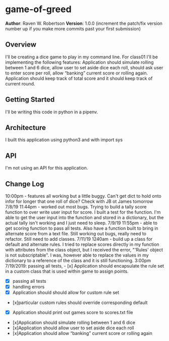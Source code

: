 # game-of-greed
**Author**: Raven W. Robertson
**Version**: 1.0.0 (increment the patch/fix version number up if you make more commits past your first submission)

## Overview
I'll be creating a dice game to play in my command line. For class01 I'll be implementing the following features:
Application should simulate rolling between 1 and 6 dice, allow user to set aside dice each roll, should ask user to enter score per roll, allow “banking” current score or rolling again.
Application should keep track of total score and it should keep track of current round.

## Getting Started
I'll be writing this code in python in a pipenv. 

## Architecture
I built this application using python3 and with import sys

## API
I'm not using an API for this application. 

## Change Log
10:00pm - features all working but a little buggy. Can't get dict to hold onto infor for longer that one roll of dice? Check with JB ot James tomorrow  7/8/19
11:44pm - worked out most bugs. Trying to build a tally score function to over write user input for score. I built a test for the function. I'm able to get the user input into the function and stored in a dictionary, but the actual tally isn't working and I just need to sleep. 7/9/19
11:55pm - able to get scoring function to pass all tests. Also have a function built to bring in alternate score from a text file. Still working out bugs, really need to refactor. Still need to add classes. 7/11/19
1240am - build up a class for default and alternate rules. I tried to replace scores directly in my function with attributes from the class object, but I received the error, "'Rules' object is not subscriptable". I was, however able to replace the values in my dictionary to a reference of the class and it is still functioning. 
3:00pm 7/19/2019: passing all tests, - 
[x] Application should encapsulate the rule set in a custom class that is used within game to assign points.
- [x] passing all tests
- [x] handling errors
- [x] Application should should allow for custom rule set
- [x]particular custom rules should override corresponding default
- [x] Application should print out games score to scores.txt file
- [x]Application should simulate rolling between 1 and 6 dice
- [x]Application should allow user to set aside dice each roll
- [x]Application should allow “banking” current score or rolling again